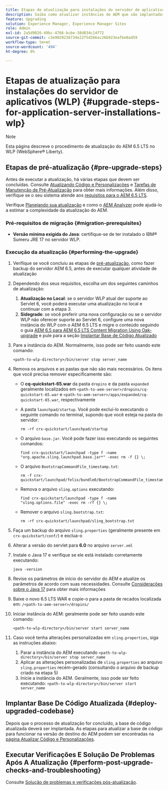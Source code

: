 ```yaml
---
title: Etapas de atualização para instalações do servidor de aplicativos (WLP)
description: Saiba como atualizar instâncias do AEM que são implantadas pelo Websphere Liberty.
feature: Upgrading
solution: Experience Manager, Experience Manager Sites
role: Admin
exl-id: 2a5d9026-49bc-4766-bcbe-38d834c14f72
source-git-commit: c3e9029236734e22f5d266ac26b923eafbe0a459
workflow-type: tm+mt
source-wordcount: '494'
ht-degree: 0%

---
```


# Etapas de atualização para instalações do servidor de aplicativos (WLP) {#upgrade-steps-for-application-server-installations-wlp}

>[!NOTE]
>
>Esta página descreve o procedimento de atualização do AEM 6.5 LTS no WLP (WebSphere® Liberty).

## Etapas de pré-atualização {#pre-upgrade-steps}

Antes de executar a atualização, há várias etapas que devem ser concluídas. Consulte [Atualizando Código e Personalizações](/help/sites-deploying/upgrading-code-and-customizations.md) e [Tarefas de Manutenção de Pré-Atualização](/help/sites-deploying/pre-upgrade-maintenance-tasks.md) para obter mais informações. Além disso, verifique se o seu sistema atende aos [requisitos para o AEM 6.5 LTS](/help/sites-deploying/technical-requirements.md).

Verifique [Planejando sua atualização](/help/sites-deploying/upgrade-planning.md) e como o [AEM Analyzer](/help/sites-deploying/pattern-detector.md) pode ajudá-lo a estimar a complexidade da atualização do AEM.

### Pré-requisitos de migração {#migration-prerequisites}

* **Versão mínima exigida do Java**: certifique-se de ter instalado o IBM® Sumeru JRE 17 no servidor WLP.

### Execução da atualização {#performing-the-upgrade}

1. Verifique se você concluiu as etapas de [pré-atualização](#pre-upgrade-steps), como fazer backup do servidor AEM 6.5, antes de executar qualquer atividade de atualização
1. Dependendo dos seus requisitos, escolha um dos seguintes caminhos de atualização:
   1. **Atualização no Local**: se o servidor WLP atual der suporte ao Servlet 6, você poderá executar uma atualização no local e continuar com a etapa 3.
   1. **Sidegrade**: se você preferir uma nova configuração ou se o servidor WLP não oferecer suporte ao Servlet 6, configure uma nova instância do WLP com o AEM 6.5 LTS e migre o conteúdo seguindo o guia [AEM 6.5 para AEM 6.5 LTS Content Migration Using Oak-upgrade](/help/sites-deploying/aem-65-to-aem-65lts-content-migration-using-oak-upgrade.md) e pule para a seção [Implantar Base de Código Atualizado](#deploy-upgraded-codebase)

1. Pare a instância do AEM. Normalmente, isso pode ser feito usando este comando:

   ```shell
   <path-to-wlp-directory>/bin/server stop server_name
   ```

1. Remova os arquivos e as pastas que não são mais necessários. Os itens que você precisa remover especificamente são:

   * O **cq-quickstart-65.war** da pasta `dropins` e da pasta `expanded` geralmente localizados em `<path-to-aem-server>/dropins/cq-quickstart-65.war` e `<path-to-aem-server>/apps/expanded/cq-quickstart-65.war`, respectivamente
   * A pasta `launchpad/startup`. Você pode excluí-lo executando o seguinte comando no terminal, supondo que você esteja na pasta do servidor:

     ```shell
     rm -rf crx-quickstart/launchpad/startup
     ```

   * O arquivo `base.jar`. Você pode fazer isso executando os seguintes comandos:

     ```shell
     find crx-quickstart/launchpad -type f -name "org.apache.sling.launchpad.base.jar*" -exec rm -f {} \;
     ```

   * O arquivo `BootstrapCommandFile_timestamp.txt`:

     ```shell
     rm -f crx-quickstart/launchpad/felix/bundle0/BootstrapCommandFile_timestamp.txt
     ```

   * Remova o arquivo `sling.options` executando:

     ```shell
     find crx-quickstart/launchpad -type f -name "sling.options.file" -exec rm -rf {} \; 
     ```

   * Remover o arquivo `sling.bootstrap.txt`:

     ```shell
     rm -rf crx-quickstart/launchpad/sling_bootstrap.txt
     ```

1. Faça um backup do arquivo `sling.properties` (geralmente presente em `crx-quickstart/conf/`) e exclua-o
1. Alterar a versão do servlet para **6.0** no arquivo `server.xml`
1. Instale o Java 17 e verifique se ele está instalado corretamente executando:

   ```shell
   java -version
   ```

1. Revise os parâmetros de início do servidor do AEM e atualize os parâmetros de acordo com suas necessidades. Consulte [Considerações sobre o Java 17](/help/sites-deploying/custom-standalone-install.md#java-17-considerations-java-considerations) para obter mais informações
1. Baixe o novo 6.5 LTS WAR e copie-o para a pasta de recados localizada em: `/<path-to-aem-server>/dropins/`
1. Iniciar instância do AEM: geralmente pode ser feito usando este comando:

   ```shell
   <path-to-wlp-directory>/bin/server start server_name
   ```

1. Caso você tenha alterações personalizadas em `sling.properties`, siga as instruções abaixo:

   1. Parar a instância do AEM executando `<path-to-wlp-directory>/bin/server stop server_name`
   1. Aplicar as alterações personalizadas de `sling.properties` ao arquivo `sling.properties` recém-gerado (consultando o arquivo de backup criado na etapa 5)
   1. Inicie a instância do AEM. Geralmente, isso pode ser feito executando: `<path-to-wlp-directory>/bin/server start server_name`

## Implantar Base De Código Atualizada {#deploy-upgraded-codebase}

Depois que o processo de atualização for concluído, a base de código atualizada deverá ser implantada. As etapas para atualizar a base de código para funcionar na versão de destino do AEM podem ser encontradas na [página Atualizar Código e Personalizações](/help/sites-deploying/upgrading-code-and-customizations.md).

## Executar Verificações E Solução De Problemas Após A Atualização {#perform-post-upgrade-checks-and-troubleshooting}

Consulte [Solução de problemas e verificações pós-atualização](/help/sites-deploying/post-upgrade-checks-and-troubleshooting.md).
